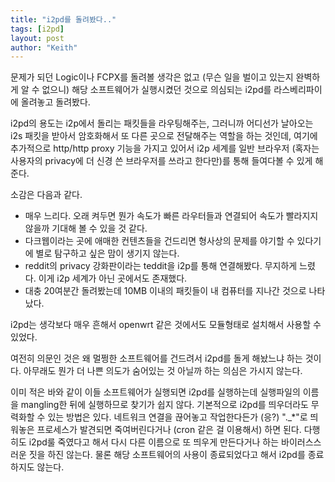 ```yaml
---
title: "i2pd를 돌려봤다.."
tags: [i2pd]
layout: post
author: "Keith"
---
```


문제가 되던 Logic이나 FCPX를 돌려볼 생각은 없고 (무슨 일을 벌이고 있는지 완벽하게 알 수 없으니) 해당 소프트웨어가 실행시켰던 것으로 의심되는 i2pd를 라스베리파이에 올려놓고 돌려봤다.

i2pd의 용도는 i2p에서 돌리는 패킷들을 라우팅해주는, 그러니까 어디선가 날아오는 i2s 패킷을 받아서 암호화해서 또 다른 곳으로 전달해주는 역할을 하는 것인데, 여기에 추가적으로 http/http proxy 기능을 가지고 있어서 i2p 세계를 일반 브라우저 (혹자는 사용자의 privacy에 더 신경 쓴 브라우저를 쓰라고 한다만)를 통해 들여다볼 수 있게 해준다.

소감은 다음과 같다.

- 매우 느리다. 오래 켜두면 뭔가 속도가 빠른 라우터들과 연결되어 속도가 빨라지지 않을까 기대해 볼 수 있을 것 같다.
- 다크웹이라는 곳에 애매한 컨텐츠들을 건드리면 형사상의 문제를 야기할 수 있다기에 별로 탐구하고 싶은 맘이 생기지 않는다.
- reddit의 privacy 강화판이라는 teddit을 i2p를 통해 연결해봤다. 무지하게 느렸다. 이게 i2p 세계가 아닌 곳에서도 존재했다.
- 대충 20여분간 돌려봤는데 10MB 이내의 패킷들이 내 컴퓨터를 지나간 것으로 나타났다. 

i2pd는 생각보다 매우 흔해서 openwrt 같은 것에서도 모듈형태로 설치해서 사용할 수 있었다. 

여전히 의문인 것은 왜 멀쩡한 소프트웨어를 건드려서 i2pd를 돌게 해놨느냐 하는 것이다. 아무래도 뭔가 더 나쁜 의도가 숨어있는 것 아닐까 하는 의심은 가시지 않는다. 

이미 적은 바와 같이 이들 소프트웨어가 실행되면 i2pd를 실행하는데 실행파일의 이름을 mangling한 뒤에 실행하므로 찾기가 쉽지 않다. 기본적으로 i2pd를 띄우더라도 무력화할 수 있는 방법은 있다. 네트워크 연결을 끊어놓고 작업한다든가 (응?) "._*"로 띄워놓은 프로세스가 발견되면 죽여버린다거나 (cron 같은 걸 이용해서) 하면 된다. 다행히도 i2pd룰 죽였다고 해서 다시 다른 이름으로 또 띄우게 만든다거나 하는 바이러스스러운 짓을 하진 않는다. 물론 해당 소프트웨어의 사용이 종료되었다고 해서 i2pd를 종료하지도 않는다.

